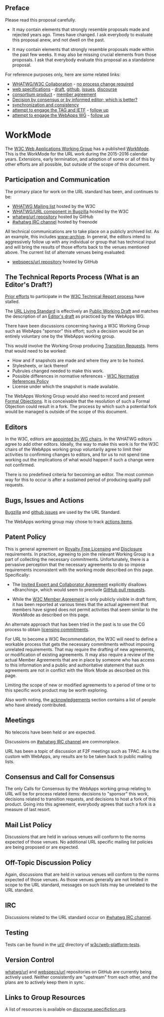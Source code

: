 Preface
---

Please read this proposal carefully.

  * It may contain elements that strongly resemble proposals made and rejected years ago.  Times have changed.  I ask everybody to evaluate this proposal anew, and not dwell on the past.

  * It may contain elements that strongly resemble proposals made within the past few weeks.  It may also be missing crucial elements from those proposals.  I ask that everybody evaluate this proposal as a standalone proposal.

For reference purposes only, here are some related links:

  * [WHATWG/W3C Collaboration](http://intertwingly.net/blog/2014/11/20/WHATWG-W3C-Collaboration) - [no process change required](http://lists.w3.org/Archives/Public/public-w3process/2014Nov/0148.html)
  * [web specifications](http://lists.w3.org/Archives/Public/public-w3process/2014Nov/0177.html) - [draft](https://specs.webplatform.org/url/webspecs/develop/), [github](https://github.com/webspecs/url), [issues](https://github.com/webspecs/url/issues), [discourse](http://discourse.specifiction.org/t/about-the-url-category/691)
  * [consortium product](http://lists.w3.org/Archives/Public/www-archive/2014Nov/0056.html) - [member agreement](http://lists.w3.org/Archives/Public/public-w3process/2014Nov/0169.html)
  * [Decision by consensus or by informed editor; which is better?](http://www.w3.org/blog/2014/10/decision-by-consensus-or-by-informed-editor-which-is-better/)
  * [synchronization and consistency](http://lists.w3.org/Archives/Public/public-w3process/2014Dec/0004.html)
  * [attempt to engage the TAG and IETF](http://lists.w3.org/Archives/Public/public-whatwg-archive/2014Nov/0000.html) - [follow up](http://lists.w3.org/Archives/Public/www-tag/2014Nov/0051.html)
  * [attempt to engage the WebApps WG](http://lists.w3.org/Archives/Public/public-webapps/2014OctDec/0315.html) - [follow up](http://lists.w3.org/Archives/Public/public-webapps/2014OctDec/0429.html)

WorkMode
===

The [W3C Web Applications  Working Group](http://www.w3.org/2008/webapps/) has a published [WorkMode](http://www.w3.org/2008/webapps/wiki/WorkMode).  This is the WorkMode for the URL work during the 2015-2016 calendar years.  Extensions, early termination, and adoption of some or all of this by other efforts are all possible, but outside of the scope of this document.

Participation and Communication
---

The primary place for work on the URL standard has been, and continues to be:

  * [WHATWG Mailing list](http://lists.w3.org/Archives/Public/public-whatwg-archive/) hosted by the W3C
  * [WHATWG/URL component in Bugzilla](https://www.w3.org/Bugs/Public/buglist.cgi?component=URL&list_id=48297&product=WHATWG&resolution=---) hosted by the W3C
  * [whatwg/url repository](https://github.com/whatwg/url) hosted by GitHub
  * [#whatwg IRC channel](https://wiki.whatwg.org/wiki/IRC) hosted by freenode

All technical communications are to take place on a publicly archived list.  As an example, this includes [www-archive](http://lists.w3.org/Archives/Public/www-archive/).  In general, the editors intend to aggressively follow up with any individual or group that has technical input and will bring the results of those efforts back to the venues mentioned above.  The current list of alternate venues being evaluated:

  * [webspecs/url repository](https://github.com/webspecs/url) hosted by GitHub

The Technical Reports Process (What is an Editor's Draft?)
---

[Prior efforts](http://www.w3.org/TR/url/) to participate in the [W3C Technical Report process](http://www.w3.org/2014/Process-20140801/#Reports) have stalled.

The [URL Living Standard](https://url.spec.whatwg.org/) is effectively an [Public Working Draft](http://www.w3.org/2014/Process-20140801/#revised-wd) and matches the description of an [Editor's draft](http://www.w3.org/2008/webapps/wiki/WorkMode#The_Technical_Reports_Process_.28What_is_an_Editor.27s_Draft.3F.29) as practiced by the WebApps WG.

There have been discussions concerning having a W3C Working Group such as WebApps "sponsor" this effort; such a decision would be an entirely voluntary one by the WebApps working group.

This would involve the Working Group producing [Transition Requests](http://www.w3.org/2005/08/01-transitions.html#transreq).  Items that would need to be worked:

  * How and if snapshots are made and where they are to be hosted.
  * Stylesheets, or lack thereof
  * Pubrules changed needed to make this work.
  * Possible differences in normative references - [W3C Normative References Policy](http://www.w3.org/2013/09/normative-references)
  * License under which the snapshot is made available.

The WebApps Working Group would also need to record and present [Formal Objections](http://www.w3.org/2014/Process-20140801/#FormalObjection).  It is conceivable that the resolution of such a Formal Objection could result in a fork.  The process by which such a potential fork would be managed is outside of the scope of this document.

Editors
---

In the W3C, editors are [appointed by WG chairs](http://www.w3.org/2014/Process-20140801/#general-requirements).  In the WHATWG editors agree to add other editors.  Ideally, the way to make this work is for the W3C chairs of the WebApps working group voluntarily agree to limit their activities to confirming changes to editors, and for us to not spend time working out the implications of what would happen if such a change were not confirmed.

There is no predefined criteria for becoming an editor.  The most common way for this to occur is after a sustained period of producing quality pull requests.

Bugs, Issues and Actions
---

[Bugzilla](https://www.w3.org/Bugs/Public/buglist.cgi?component=URL&list_id=48297&product=WHATWG&resolution=---) and [github issues](https://github.com/webspecs/url/issues) are used by the URL Standard.

The WebApps working group may chose to track [actions items](http://www.w3.org/2008/webapps/track/).

Patent Policy
---

This is general agreement on [Royalty Free Licensing](http://www.w3.org/Consortium/Patent-Policy-20040205/#sec-Requirements) and [Disclosure](http://www.w3.org/Consortium/Patent-Policy-20040205/#sec-disclosure-requirements) requirements.  In practice, agreeing to join the relevant Working Group is a part of collecting the necessary commitments.  Unfortunately, there is a pervasive perception that the necessary agreements to do so impose requirements inconsistent with the working mode described on this page.  Specifically:

  * The [Invited Expert and Collaborator Agreement](http://www.w3.org/Consortium/Legal/2014/08-invited-expert.html) explicitly disallows «Branching», which would seem to preclude [GitHub pull requests](https://help.github.com/articles/using-pull-requests/).

  * While the [W3C Member Agreement](http://www.w3.org/2009/12/Member-Agreement) is only publicly visible in draft form, it has been reported at various times that the actual agreement that members have signed does not permit activities that seem similar to the WorkMode as described on this page.

An alternate approach that has been tried in the past is to use the CG process to obtain [licensing commitments](http://www.w3.org/community/whatwg/spec/82/commitments).

For URL to become a W3C Recommendation, the W3C will need to define a workable process that gets the necessary commitments without imposing unrelated requirements.  That may require the drafting of new agreements, or modification of existing agreements.  It may also require a review of the actual Member Agreements that are in place by someone who has access to this information and a public and authoritative statement that such agreements are not in conflict with the Work Mode as described on this page.

Limiting the scope of new or modified agreements to a period of time or to this specific work product may be worth exploring.

Also worth noting, the [acknowledgements](https://url.spec.whatwg.org/#acknowledgments) section contains a list of people who have already contributed.

Meetings
---

No telecons have been held or are expected.

Discussions on [#whatwg IRC channel](https://wiki.whatwg.org/wiki/IRC) are commonplace.

URL has been a topic of discussion at F2F meetings such as TPAC.  As is the custom with WebApps, any results are to be taken back to public mailing lists.

Consensus and Call for Consensus
---

The only Calls for Consensus by the WebApps working group relating to URL will be for process related items: decisions to "sponsor" this work, decisions related to transition requests, and decisions to host a fork of this product.  Going into this agreement, everybody agrees that such a fork is a measure of last resort.

Mail List Policy
---

Discussions that are held in various venues will conform to the norms expected of those venues.  No additional URL specific mailing list policies are being proposed or are expected.

Off-Topic Discussion Policy
---

Again, discussions that are held in various venues will conform to the norms expected of those venues.  As those venues generally are not limited in scope to the URL standard, messages on such lists may be unrelated to the URL standard.

IRC
---

Discussions related to the URL standard occur on [#whatwg IRC channel](https://wiki.whatwg.org/wiki/IRC).

Testing
---

Tests can be found in the [url/](https://github.com/w3c/web-platform-tests/tree/master/url) directory of [w3c/web-platform-tests](https://github.com/w3c/web-platform-tests).

Version Control
---

[whatwg/url](https://github.com/whatwg/url) and [webspecs/url](https://github.com/webspecs/url) repositories on GitHub are currently being actively used.  Neither consistently are "upstream" from each other, and the plans are to actively keep them in sync.

Links to Group Resources
---

A list of resources is available on [discourse.specifiction.org](http://discourse.specifiction.org/t/about-the-url-category/691).
